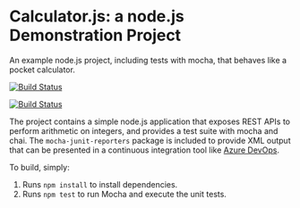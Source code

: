 
Calculator.js: a node.js Demonstration Project
==============================================
An example node.js project, including tests with mocha, that behaves like
a pocket calculator.

[![Build Status](https://dev.azure.com/ceciliafcarter/SampleCalc/_apis/build/status/ceeceecarter.calculator)](https://dev.azure.com/ceciliafcarter/SampleCalc/_build/latest?definitionId=1)

[![Build Status](https://anborton.visualstudio.com/GitHubCalc/_apis/build/status/AnthonyBorton.calculator)](https://anborton.visualstudio.com/GitHubCalc/_build/latest?definitionId=15)

The project contains a simple node.js application that exposes REST APIs
to perform arithmetic on integers, and provides a test suite with mocha
and chai.  The `mocha-junit-reporters` package is included to provide XML
output that can be presented in a continuous integration tool like
[Azure DevOps](https://azure.com/devops).

To build, simply:

1. Runs `npm install` to install dependencies.
2. Runs `npm test` to run Mocha and execute the unit tests.

